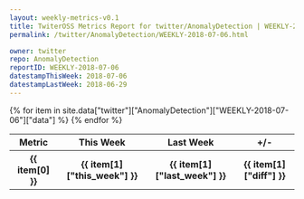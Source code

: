 ```yaml
---
layout: weekly-metrics-v0.1
title: TwiterOSS Metrics Report for twitter/AnomalyDetection | WEEKLY-2018-07-06 | 2018-07-06
permalink: /twitter/AnomalyDetection/WEEKLY-2018-07-06.html

owner: twitter
repo: AnomalyDetection
reportID: WEEKLY-2018-07-06
datestampThisWeek: 2018-07-06
datestampLastWeek: 2018-06-29
---
```


<table style="width: 100%">
    <tr>
        <th>Metric</th>
        <th>This Week</th>
        <th>Last Week</th>
        <th>+/-</th>
    </tr>
    {% for item in site.data["twitter"]["AnomalyDetection"]["WEEKLY-2018-07-06"]["data"] %}
    <tr>
        <th>{{ item[0] }}</th>
        <th>{{ item[1]["this_week"] }}</th>
        <th>{{ item[1]["last_week"] }}</th>
        <th>{{ item[1]["diff"] }}</th>
    </tr>
    {% endfor %}
</table>

